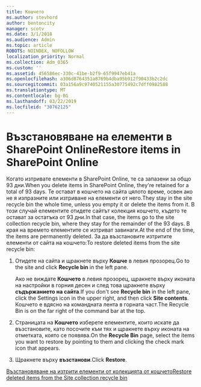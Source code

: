 ```yaml
---
title: Кошчето
ms.author: stevhord
author: bentoncity
manager: scotv
ms.date: 3/1/2018
ms.audience: Admin
ms.topic: article
ROBOTS: NOINDEX, NOFOLLOW
localization_priority: Normal
ms.collection: Adm_O365
ms.custom: ''
ms.assetid: 456586ec-330c-41be-b2f9-65f9947eb41a
ms.openlocfilehash: a306d8764351a8769b4dba95b912f90433b2c2dc
ms.sourcegitcommit: 03a156a9c9740521155a30775492c7dff0982588
ms.translationtype: MT
ms.contentlocale: bg-BG
ms.lasthandoff: 03/22/2019
ms.locfileid: "30762125"
---
```

# <a name="restore-items-in-sharepoint-online"></a><span data-ttu-id="66c2c-102">Възстановяване на елементи в SharePoint Online</span><span class="sxs-lookup"><span data-stu-id="66c2c-102">Restore items in SharePoint Online</span></span>

<span data-ttu-id="66c2c-103">Когато изтривате елементи в SharePoint Online, те са запазени за общо 93 дни.</span><span class="sxs-lookup"><span data-stu-id="66c2c-103">When you delete items in SharePoint Online, they're retained for a total of 93 days.</span></span> <span data-ttu-id="66c2c-104">Те остават в кошчето на сайта цялото време, освен ако не я изпразните или изтриване на елементи от него.</span><span class="sxs-lookup"><span data-stu-id="66c2c-104">They stay in the site recycle bin the whole time, unless you empty it or delete the items from it.</span></span> <span data-ttu-id="66c2c-105">В този случай елементите отидете сайтът колекция кошчето, където те остават за остатъка от 93 дни.</span><span class="sxs-lookup"><span data-stu-id="66c2c-105">In that case, the items go to the site collection recycle bin, where they stay for the remainder of the 93 days.</span></span> <span data-ttu-id="66c2c-106">В края на времето елементите се изтриват завинаги.</span><span class="sxs-lookup"><span data-stu-id="66c2c-106">At the end of the time, the items are permanently deleted.</span></span> <span data-ttu-id="66c2c-107">За да възстановите изтритите елементи от сайта на кошчето:</span><span class="sxs-lookup"><span data-stu-id="66c2c-107">To restore deleted items from the site recycle bin:</span></span>
  
1. <span data-ttu-id="66c2c-108">Отидете на сайта и щракнете върху **Кошче** в левия прозорец.</span><span class="sxs-lookup"><span data-stu-id="66c2c-108">Go to the site and click **Recycle bin** in the left pane.</span></span> 
    
    <span data-ttu-id="66c2c-109">Ако не виждате **Кошчето** в левия прозорец, щракнете върху иконата на настройки в горния десен и след това щракнете върху **съдържанието на сайта**.</span><span class="sxs-lookup"><span data-stu-id="66c2c-109">If you don't see **Recycle bin** in the left pane, click the Settings icon in the upper right, and then click **Site contents**.</span></span> <span data-ttu-id="66c2c-110">Кошчето е вдясно на командната лента в горната част.</span><span class="sxs-lookup"><span data-stu-id="66c2c-110">The Recycle Bin is on the far right of the command bar at the top.</span></span>
    
2. <span data-ttu-id="66c2c-111">Страницата на **Кошчето** изберете елементите, които искате да възстановите, като посочите към тях и щракнете върху иконата на отметката, която се появява.</span><span class="sxs-lookup"><span data-stu-id="66c2c-111">On the **Recycle Bin** page, select the items you want to restore by pointing to them and clicking the check mark icon that appears.</span></span> 
    
3. <span data-ttu-id="66c2c-112">Щракнете върху **възстанови**.</span><span class="sxs-lookup"><span data-stu-id="66c2c-112">Click **Restore**.</span></span>
    
[<span data-ttu-id="66c2c-113">Възстановяване на изтрити елементи от колекцията от кошчето</span><span class="sxs-lookup"><span data-stu-id="66c2c-113">Restore deleted items from the Site collection recycle bin</span></span>](https://go.microsoft.com/fwlink/?linkid=866439)
  

